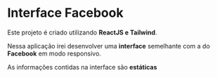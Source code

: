 # Interface Facebook

Este projeto é criado utilizando **ReactJS e Tailwind**.

Nessa aplicação irei desenvolver uma **interface** semelhante com a do
**Facebook** em modo responsivo.

As informações contidas na interface são **estáticas**
